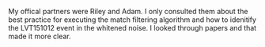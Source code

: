 My offical partners were Riley and Adam. I only consulted them about the best practice for executing the match filtering algorithm
and how to idenitify the LVT151012 event in the whitened noise. I looked through papers and that made it more clear. 
